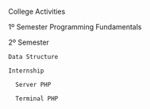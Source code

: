 College Activities

  1º Semester
    Programming Fundamentals
    
  2º Semester
  
    Data Structure
    
    Internship
    
      Server PHP
      
      Terminal PHP
